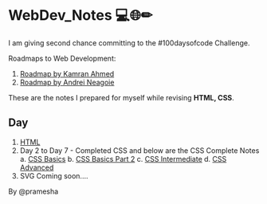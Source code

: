 # WebDev_Notes 💻🌐✏
I am giving second chance committing to the #100daysofcode Challenge.

Roadmaps to Web Development:
1. [Roadmap by Kamran Ahmed](https://roadmap.sh/)
2. [Roadmap by Andrei Neagoie](https://coggle.it/diagram/XgtihGj7x4Fvucp6/t/%F0%9F%9A%80%F0%9F%91%A9%E2%80%8D%F0%9F%92%BB-web-development-%F0%9F%91%A8%E2%80%8D%F0%9F%92%BB%F0%9F%9A%80/24016189368f9b6c68d536238aa1e5d26260a76147667cfa043fec9e613d129f)

These are the notes I prepared for myself while revising **HTML, CSS**.

## Day
1. [HTML](https://www.notion.so/HTML5-Notes-baabdbc289b94c1f9252094dbe6e1aaf)
2. Day 2 to Day 7 - Completed CSS and below are the CSS Complete Notes
   a. [CSS Basics](https://www.notion.so/CSS-Basics-Notes-48493ac425e2449faa7a9563592c3c41)
   b. [CSS Basics Part 2](https://www.notion.so/CSS-Basics-Part2-Notes-0eeecc94da0d4976831fb4bef960b15f)
   c. [CSS Intermediate](https://www.notion.so/CSS-Part3-Notes-858bb561383648d4ad2ecbadc802c076)
   d. [CSS Advanced](https://www.notion.so/CSS-Advanced-Notes-b8708f97760c48cba433f47c96078751)
8. SVG Coming soon....


By @pramesha
